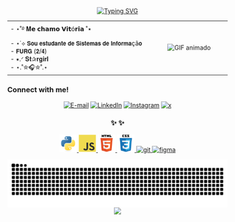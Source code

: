 <div align="center">
  <a href="https://git.io/typing-svg">
    <img src="https://readme-typing-svg.demolab.com?font=Fira+Code&weight=500&size=22&pause=1000&color=FF00F6&center=true&vCenter=true&random=false&width=524&lines=%E2%8A%B9+Welcome+to+my+profile!+%CB%99%E1%B5%95%CB%99+%E2%8A%B9+" alt="Typing SVG">
  </a>
</div>






<table width="100%">
  <tr>
    <td valign="top" width="65%">
      - ⋆˚࿔ 𝐌𝗲 𝗰𝗵𝗮𝗺𝗼 𝗩𝗶𝘁ó𝗿𝗶𝗮 ˚⋆ <br>
      - ⋆˙⟡ 𝗦𝗼𝘂 𝗲𝘀𝘁𝘂𝗱𝗮𝗻𝘁𝗲 𝗱𝗲 𝗦𝗶𝘀𝘁𝗲𝗺𝗮𝘀 𝗱𝗲 𝗜𝗻𝗳𝗼𝗿𝗺𝗮çã𝗼 - 𝗙𝗨𝗥𝗚 (𝟮/𝟰)<br>
      - ⭑.ᐟ 𝐒𝐭✰𝐫𝐠𝐢𝐫𝐥<br>
      - ⋆.˚✮🎧✮˚.⋆
    </td>
    <td valign="middle" align="center" width="35%">
      <img src="https://github.com/user-attachments/assets/06ec6c5f-a405-424f-b1dc-d9383d3d6515" alt="GIF animado" />
    </td>
  </tr>
</table>



<div align="center">
<h3 align="left">Connect with me!</h3>

[![E-mail](https://img.shields.io/badge/-Email-000?style=for-the-badge&logo=microsoft-outlook&logoColor=FF00F6&color:FFF)](mailto:vitoria.sardaa@gmail.com)
[![LinkedIn](https://img.shields.io/badge/-LinkedIn-000?style=for-the-badge&logo=linkedin&logoColor=FF00F6&color:FFF)](https://www.linkedin.com/in/vitóriasardá/)
[![Instagram](https://img.shields.io/badge/-Instagram-000?style=for-the-badge&logo=instagram&logoColor=FF00F6&color:FFF)](https://www.instagram.com/baekstarz/)
[![x](https://img.shields.io/badge/-X-000?style=for-the-badge&logo=x&logoColor=FF00F6)](https://x.com/baekstarz)

</div>

<div align="center">
  <h3 align="center">✨ ✨</h3>
  <p align="center">
    <a href="https://www.python.org" target="_blank" rel="noreferrer"> <img src="https://raw.githubusercontent.com/devicons/devicon/master/icons/python/python-original.svg" alt="python" width="40" height="40"/> </a>
    <a href="https://developer.mozilla.org/en-US/docs/Web/JavaScript" target="_blank" rel="noreferrer"> <img src="https://raw.githubusercontent.com/devicons/devicon/master/icons/javascript/javascript-original.svg" alt="javascript" width="40" height="40"/> </a>
    <a href="https://www.w3.org/html/" target="_blank" rel="noreferrer"> <img src="https://raw.githubusercontent.com/devicons/devicon/master/icons/html5/html5-original-wordmark.svg" alt="html5" width="40" height="40"/> </a>
    <a href="https://www.w3schools.com/css/" target="_blank" rel="noreferrer"> <img src="https://raw.githubusercontent.com/devicons/devicon/master/icons/css3/css3-original-wordmark.svg" alt="css3" width="40" height="40"/> </a>
    <a href="https://git-scm.com/" target="_blank" rel="noreferrer"> <img src="https://www.vectorlogo.zone/logos/git-scm/git-scm-icon.svg" alt="git" width="40" height="40"/> </a>
    <a href="https://www.figma.com/" target="_blank" rel="noreferrer"> <img src="https://www.vectorlogo.zone/logos/figma/figma-icon.svg" alt="figma" width="40" height="40"/> </a>
  </p>
</div>
<picture align="center">
  <source media="(prefers-color-scheme: dark)" srcset="https://raw.githubusercontent.com/vitoriasarda/vitoriasarda/output/github-contribution-grid-snake-dark.svg">
  <source media="(prefers-color-scheme: light)" srcset="https://raw.githubusercontent.com/vitoriasarda/vitoriasarda/output/github-contribution-grid-snake-dark.svg">
  <img align="center" alt="github contribution grid snake animation" src="https://raw.githubusercontent.com/vitoriasarda/vitoriasarda/output/github-contribution-grid-snake.svg">
</picture>








<div align="center">
  <img src="https://media1.tenor.com/m/h9yZ95d6J2UAAAAd/shadow-the-hedgehog-shadow.gif" width="300" />
</div>
